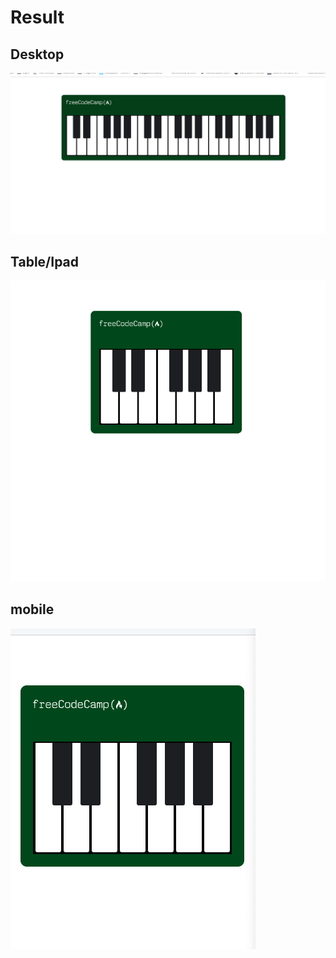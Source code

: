 # Result
## Desktop
![Begin Banner](piano-bg.png)
## Table/Ipad
![Begin Banner](piano-md.png)
## mobile
![Begin Banner](piano-sm.png)

